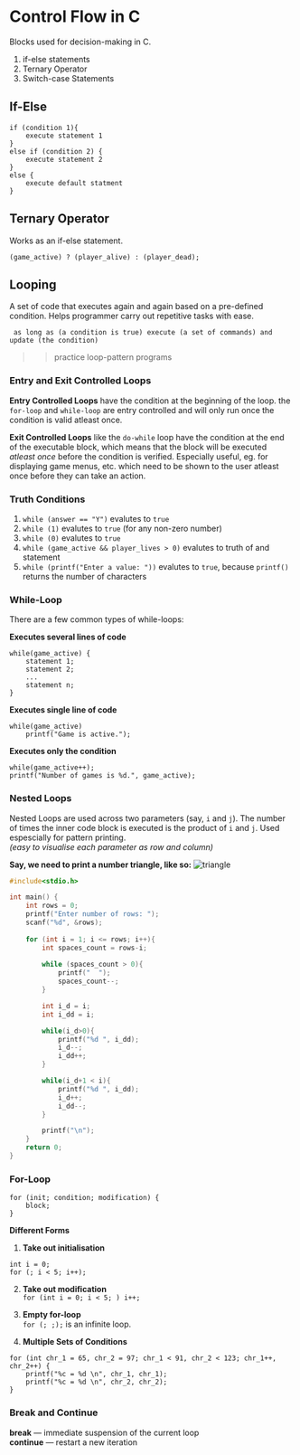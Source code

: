 # Control Flow in C
Blocks used for decision-making in C.

1. if-else statements
2. Ternary Operator
3. Switch-case Statements

## If-Else
```
if (condition 1){
    execute statement 1
}
else if (condition 2) {
    execute statement 2
}
else {
    execute default statment
}
```

## Ternary Operator
Works as an if-else statement.
```
(game_active) ? (player_alive) : (player_dead);
```

## Looping
A set of code that executes again and again based on a pre-defined condition. Helps programmer carry out repetitive tasks with ease.  
  
` as long as (a condition is true) execute (a set of commands) and update (the condition)`  

>> practice loop-pattern programs 

### Entry and Exit Controlled Loops
**Entry Controlled Loops** have the condition at the beginning of the loop. the `for-loop` and `while-loop` are entry controlled and will only run once the condition is valid atleast once.  

**Exit Controlled Loops** like the `do-while` loop have the condition at the end of the executable block, which means that the block will be executed *atleast once* before the condition is verified. Especially useful, eg. for displaying game menus, etc. which need to be shown to the user atleast once before they can take an action.

### Truth Conditions
1. `while (answer == "Y")` evalutes to `true`  
2. `while (1)` evalutes to `true` (for any non-zero number)  
3. `while (0)` evalutes to `true`  
4. `while (game_active && player_lives > 0)` evalutes to truth of and statement  
5. `while (printf("Enter a value: "))` evalutes to `true`, because `printf()` returns the number of characters

### While-Loop
There are a few common types of while-loops:  

**Executes several lines of code**
```
while(game_active) {
    statement 1;
    statement 2;
    ...
    statement n;
}
```

**Executes single line of code**
```
while(game_active)
    printf("Game is active.");
```

**Executes only the condition**
```
while(game_active++);
printf("Number of games is %d.", game_active);
```


### Nested Loops
Nested Loops are used across two parameters (say, `i` and `j`). The number of times the inner code block is executed is the product of `i` and `j`. Used espescially for pattern printing.  
*(easy to visualise each parameter as row and column)*

**Say, we need to print a number triangle, like so:**
![triangle](https://github.com/psrth/intro-to-programming-csF111/blob/main/rsc/loop-triangle.png)

```c
#include<stdio.h>

int main() {
	int rows = 0;
	printf("Enter number of rows: ");
	scanf("%d", &rows);
	
	for (int i = 1; i <= rows; i++){
		int spaces_count = rows-i;
		
		while (spaces_count > 0){
			printf("  ");
			spaces_count--;
		}

		int i_d = i;
		int i_dd = i;

		while(i_d>0){
			printf("%d ", i_dd);
			i_d--;
			i_dd++;
		}

		while(i_d+1 < i){
			printf("%d ", i_dd);
			i_d++;
			i_dd--;
		}

		printf("\n");		
	}
	return 0;
}
```

### For-Loop
```
for (init; condition; modification) {
    block;
}
```   

**Different Forms**
1. **Take out initialisation**  
```
int i = 0;
for (; i < 5; i++);
```  

2. **Take out modification**  
`for (int i = 0; i < 5; ) i++;`  

3. **Empty for-loop**  
`for (; ;);` is an infinite loop.

4. **Multiple Sets of Conditions**
```
for (int chr_1 = 65, chr_2 = 97; chr_1 < 91, chr_2 < 123; chr_1++, chr_2++) {
    printf("%c = %d \n", chr_1, chr_1);
    printf("%c = %d \n", chr_2, chr_2);
}
```

### Break and Continue
**break** — immediate suspension of the current loop  
**continue** — restart a new iteration